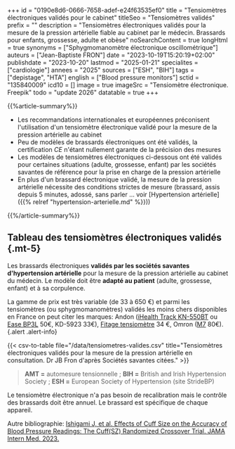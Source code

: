 +++
id = "0190e8d6-0666-7658-adef-e24f63535ef0"
title = "Tensiomètres électroniques validés pour le cabinet"
titleSeo = "Tensiomètres validés"
prefix = ""
description = "Tensiomètres électroniques validés pour la mesure de la pression artérielle fiable au cabinet par le médecin. Brassards pour enfants, grossesse, adulte et obèse"
noSearchContent = true
longHtml = true
synonyms = ["Sphygmomanomètre électronique oscillométrique"]
auteurs = ["Jean-Baptiste FRON"]
date = "2023-10-19T15:20:19+02:00"
publishdate = "2023-10-20"
lastmod = "2025-01-21"
specialites = ["cardiologie"]
annees = "2025"
sources = ["ESH", "BIH"]
tags = ["depistage", "HTA"]
english = ["Blood pressure monitors"]
sctid = "135840009"
icd10 = []
image = true
imageSrc = "Tensiomètre électronique. Freepik"
todo = "update 2026"
datatable = true
+++

{{%article-summary%}}

- Les recommandations internationales et européennes préconisent l'utilisation d'un tensiomètre électronique validé pour la mesure de la pression artérielle au cabinet
- Peu de modèles de brassards électroniques ont été validés, la certification *CE* n'étant nullement garante de la précision des mesures
- Les modèles de tensiomètres électroniques ci-dessous ont été validés pour certaines situations (adulte, grossesse, enfant) par les sociétés savantes de référence pour la prise en charge de la pression artérielle
- En plus d'un brassard électronique validé, la mesure de la pression artérielle nécessite des conditions strictes de mesure (brassard, assis depuis 5 minutes, adossé, sans parler ... voir [Hypertension artérielle]({{% relref "hypertension-arterielle.md" %}}))

{{%/article-summary%}}

## Tableau des tensiomètres électroniques validés {.mt-5}

Les brassards électroniques **validés par les sociétés savantes d'hypertension artérielle** pour la mesure de la pression artérielle au cabinet du médecin. Le modèle doit être **adapté au patient** (adulte, grossesse, enfant) et à sa corpulence.

La gamme de prix est très variable (de 33 à 650 €) et parmi les tensiomètres (ou sphygmomanomètres) validés les moins chers disponibles en France on peut citer les marques: Andon ([iHealth Track KN-550BT](https://www.idealo.fr/prix/5440072/ihealth-track-wireless-kn-550bt.html) ou [Ease BP3L](https://ihealthlabs.eu/fr/tensiometres/39-ihealth-ease.html) 50€, KD-5923 33€), [Fitage tensiomètre](https://www.bol.com/be/fr/p/fitage-bovenarm-bloeddrukmeter-bloeddrukmeters-hartslagmeter-blood-pressure-monitor-opbergtas-omtrek-manchet-22-36cm/9300000044879966/?bltgh=6b3f8ea9-136f-425d-a772-12ba96973884.ProductList.8.ProductTitle) 34 €, Omron ([M7](https://www.idealo.fr/prix/200675780/omron-m7-intelli-it-edition-2020.html) 80€).
{.alert .alert-info}

{{< csv-to-table file="/data/tensiometres-valides.csv" title="Tensiomètres électroniques validés pour la mesure de la pression artérielle en consultation. Dr JB Fron d'après Sociétés savantes citées." >}}

> **AMT =** automesure tensionnelle ; **BIH =** British and Irish Hypertension Society ; **ESH =** European Society of Hypertension (site StrideBP)

Le tensiomètre électronique n'a pas besoin de recalibration mais le contrôle des brassards doit être annuel. Le brassard est spécifique de chaque appareil.

Autre bibliographie: [Ishigami J, et al. Effects of Cuff Size on the Accuracy of Blood Pressure Readings: The Cuff(SZ) Randomized Crossover Trial. JAMA Intern Med. 2023.](https://jamanetwork.com/journals/jamainternalmedicine/fullarticle/10.1001/jamainternmed.2023.3264)
